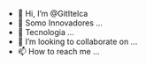 - 👋 Hi, I’m @GitItelca
- 👀 Somo Innovadores ...
- 🌱 Tecnologia ...
- 💞️ I’m looking to collaborate on ...
- 📫 How to reach me ...

<!---
GitItelca/GitItelca is a ✨ special ✨ repository because its `README.md` (this file) appears on your GitHub profile.
You can click the Preview link to take a look at your changes.
--->
